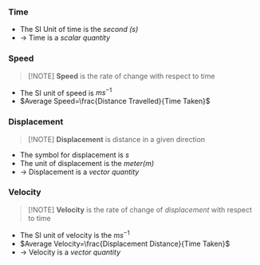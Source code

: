 ### Time
- The SI Unit of time is the *second (s)*
- -> Time is a *scalar quantity*

### Speed
>[!NOTE] **Speed** is the rate of change with respect to time
- The SI unit of speed is $ms^{-1}$
- $Average Speed=\frac{Distance Travelled}{Time Taken}$

### Displacement
>[!NOTE] **Displacement** is distance in a given direction
- The symbol for displacement is *s*
- The unit of displacement is the *meter(m)*
- -> Displacement is a *vector quantity*  

### Velocity
>[!NOTE] **Velocity** is the rate of change of *displacement* with respect to time
- The SI unit of velocity is the $ms^{-1}$
- $Average Velocity=\frac{Displacement Distance}{Time Taken}$
- -> Velocity is a *vector quantity*
